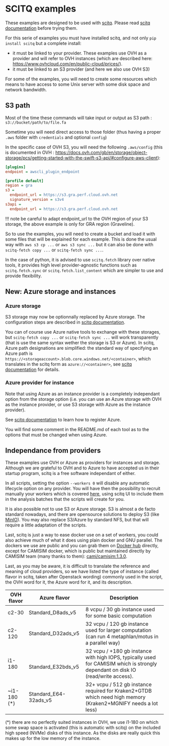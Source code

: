 # SCITQ examples

These examples are designed to be used with [scitq](https://github.com/gmtsciencedev/scitq). Please read [scitq documentation](https://scitq.readthedocs.io/en/latest/) before trying them.

For this serie of examples you must have installed scitq, and not only `pip install scitq` but a complete install:

- it must be linked to your provider. These examples use OVH as a provider and will refer to OVH instances (which are described here: https://www.ovhcloud.com/en/public-cloud/prices/).
- it must be linked to an S3 provider (and here we also use OVH S3)


For some of the examples, you will need to create some resources which means to have access to some Unix server with some disk space and network bandwidth.

## S3 path

Most of the time these commands will take input or output as S3 path :
`s3://bucket/path/to/file.fa`

Sometime you will need direct access to those folder (thus having a proper `.aws` folder with `credentials` and optional `config`)

In the specific case of OVH S3, you will need the following `.aws/config` (this is documented in OVH : https://docs.ovh.com/gb/en/storage/object-storage/pcs/getting-started-with-the-swift-s3-api/#configure-aws-client):

```ini
[plugins]
endpoint = awscli_plugin_endpoint

[profile default]
region = gra
s3 =
  endpoint_url = https://s3.gra.perf.cloud.ovh.net
  signature_version = s3v4
s3api =
  endpoint_url = https://s3.gra.perf.cloud.ovh.net
```
!!! note
    be careful to adapt endpoint_url to the OVH region of your S3 storage, the above example is only for GRA region (Graveline).

So to use the examples, you will need to create a bucket and load it with some files that will be explained for each example. This is done the usual way with `aws s3 cp ...` or `aws s3 sync ...` but it can also be done with `scitq-fetch copy ...` or `scitq-fetch sync ...`.

In the case of python, it is advised to use `scitq.fetch` library over native tools, it provides high level provider-agnostic functions such as `scitq.fetch.sync` or `scitq.fetch.list_content` which are simpler to use and provide flexibility.

## New: Azure storage and instances

### Azure storage
S3 storage may now be optionnally replaced by Azure storage. The configuration steps are described in [scitq documentation](https://scitq.readthedocs.io/en/latest/specific/#azure-storage).

You can of course use Azure native tools to exchange with these storages, but `scitq-fetch copy ...` or `scitq-fetch sync ...` will work transparently (that is use the same syntax wether the storage is S3 or Azure). In scitq, Azure path designations are simplified: the standard way of specifying an Azure path is `https://<storageaccount>.blob.core.windows.net/<container>`, which translates in the scitq form as `azure://<container>`, see [scitq documentation](https://scitq.readthedocs.io/en/latest/usage/#input-i) for details.

### Azure provider for instance
Note that using Azure as an instance provider is a completely independant option from the storage option (i.e. you can use an Azure storage with OVH as the instance provider, or use S3 storage with Azure as the instance provider). 

See [scitq documentation](https://scitq.readthedocs.io/en/latest/specific/#azure) to learn how to register Azure.

You will find some comment in the README.md of each tool as to the options that must be changed when using Azure.

## Independance from providers

These examples use OVH or Azure as providers for instances and storage. Although we are grateful to OVH and to Azure to have accepted us in their startup program, scitq is a free software independant of either. 

In all scripts, setting the option `--workers 0` will disable any automatic lifecycle option on any provider. You will have then the possibility to recruit manually your workers which is covered [here](https://scitq.readthedocs.io/en/latest/install/#manual-worker-deployment), using scitq UI to include them in the analysis batches that the scripts will create for you.

It is also possible not to use S3 or Azure storage. S3 is almost a de facto standard nowadays, and there are opensource solutions to deploy S3 (like [MinIO](https://min.io/)). You may also replace S3/Azure by standard NFS, but that will require a little adaptation of the scripts.

Last, scitq is just a way to ease docker use on a set of workers, you could also achieve much of what it does using plain docker and GNU parallel. The dockers we use are public and you can grab them on [Docker hub](https://hub.docker.com/search?q=gmtscience) directly, except for CAMISIM docker, which is public but maintained directly by CAMISIM team (many thanks to them): [cami/camisim:1.3.0](https://hub.docker.com/r/cami/camisim).

Last, as you may be aware, it is difficult to translate the reference and meaning of cloud providers, so we have listed the type of instance (called flavor in scitq, taken after Openstack wording) commonly used in the script, the OVH word for it, the Azure word for it, and its description.

OVH flavor | Azure flavor | Description
--|--|--
c2-30 | Standard_D8ads_v5 | 8 vcpu / 30 gb instance used for some basic computation 
c2-120 | Standard_D32ads_v5 | 32 vcpu / 120 gb instance used for larger computation (can run 4 metaphlan/motus in a parallel way)
i1-180 |  Standard_E32bds_v5 | 32 vcpu / +180 gb instance with high IOPS, typically used for CAMISIM which is strongly dependant on disk IO (read/write access). 
~i1-180 (*) | Standard_E64-32ads_v5 | 32+ vcpu / 512 gb instance required for Kraken2+GTDB which need high memory (Kraken2+MGNIFY needs a lot less)

(*) there are no perfectly suited instances in OVH, we use i1-180 on which some swap space is activated (this is automatic with scitq) on the included high speed (NVMe) disks of this instance. As the disks are really quick this makes up for the low memory of the instance.